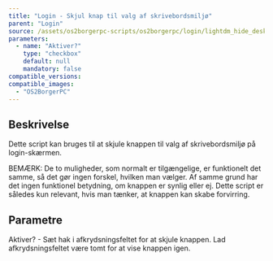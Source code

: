 ```yaml
---
title: "Login - Skjul knap til valg af skrivebordsmiljø"
parent: "Login"
source: /assets/os2borgerpc-scripts/os2borgerpc/login/lightdm_hide_desktop_env_select.sh
parameters:
  - name: "Aktiver?"
    type: "checkbox"
    default: null
    mandatory: false
compatible_versions:
compatible_images:
  - "OS2BorgerPC"
---
```


## Beskrivelse
Dette script kan bruges til at skjule knappen til valg af skrivebordsmiljø på login-skærmen.

BEMÆRK: De to muligheder, som normalt er tilgængelige, er funktionelt det samme, så det gør ingen forskel, hvilken man vælger.
Af samme grund har det ingen funktionel betydning, om knappen er synlig eller ej.
Dette script er således kun relevant, hvis man tænker, at knappen kan skabe forvirring.

## Parametre

Aktiver? - Sæt hak i afkrydsningsfeltet for at skjule knappen.
Lad afkrydsningsfeltet være tomt for at vise knappen igen.

